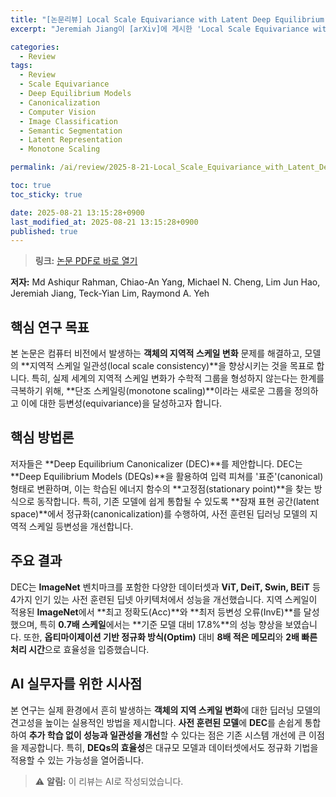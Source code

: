 ```yaml
---
title: "[논문리뷰] Local Scale Equivariance with Latent Deep Equilibrium Canonicalizer"
excerpt: "Jeremiah Jiang이 [arXiv]에 게시한 'Local Scale Equivariance with Latent Deep Equilibrium Canonicalizer' 논문에 대한 자세한 리뷰입니다."

categories:
  - Review
tags:
  - Review
  - Scale Equivariance
  - Deep Equilibrium Models
  - Canonicalization
  - Computer Vision
  - Image Classification
  - Semantic Segmentation
  - Latent Representation
  - Monotone Scaling

permalink: /ai/review/2025-8-21-Local_Scale_Equivariance_with_Latent_Deep_Equilibrium_Canonicalizer/

toc: true
toc_sticky: true

date: 2025-08-21 13:15:28+0900
last_modified_at: 2025-08-21 13:15:28+0900
published: true
---
```

> **링크:** [논문 PDF로 바로 열기](https://arxiv.org/abs/2508.14187)

**저자:** Md Ashiqur Rahman, Chiao-An Yang, Michael N. Cheng, Lim Jun Hao, Jeremiah Jiang, Teck-Yian Lim, Raymond A. Yeh



## 핵심 연구 목표
본 논문은 컴퓨터 비전에서 발생하는 **객체의 지역적 스케일 변화** 문제를 해결하고, 모델의 **지역적 스케일 일관성(local scale consistency)**을 향상시키는 것을 목표로 합니다. 특히, 실제 세계의 지역적 스케일 변화가 수학적 그룹을 형성하지 않는다는 한계를 극복하기 위해, **단조 스케일링(monotone scaling)**이라는 새로운 그룹을 정의하고 이에 대한 등변성(equivariance)을 달성하고자 합니다.

## 핵심 방법론
저자들은 **Deep Equilibrium Canonicalizer (DEC)**를 제안합니다. DEC는 **Deep Equilibrium Models (DEQs)**을 활용하여 입력 피쳐를 '표준'(canonical) 형태로 변환하며, 이는 학습된 에너지 함수의 **고정점(stationary point)**을 찾는 방식으로 동작합니다. 특히, 기존 모델에 쉽게 통합될 수 있도록 **잠재 표현 공간(latent space)**에서 정규화(canonicalization)를 수행하여, 사전 훈련된 딥러닝 모델의 지역적 스케일 등변성을 개선합니다.

## 주요 결과
DEC는 **ImageNet** 벤치마크를 포함한 다양한 데이터셋과 **ViT, DeiT, Swin, BEiT** 등 4가지 인기 있는 사전 훈련된 딥넷 아키텍처에서 성능을 개선했습니다. 지역 스케일이 적용된 **ImageNet**에서 **최고 정확도(Acc)**와 **최저 등변성 오류(InvE)**를 달성했으며, 특히 **0.7배 스케일**에서는 **기준 모델 대비 17.8%**의 성능 향상을 보였습니다. 또한, **옵티마이제이션 기반 정규화 방식(Optim)** 대비 **8배 적은 메모리**와 **2배 빠른 처리 시간**으로 효율성을 입증했습니다.

## AI 실무자를 위한 시사점
본 연구는 실제 환경에서 흔히 발생하는 **객체의 지역 스케일 변화**에 대한 딥러닝 모델의 견고성을 높이는 실용적인 방법을 제시합니다. **사전 훈련된 모델**에 **DEC**를 손쉽게 통합하여 **추가 학습 없이 성능과 일관성을 개선**할 수 있다는 점은 기존 시스템 개선에 큰 이점을 제공합니다. 특히, **DEQs의 효율성**은 대규모 모델과 데이터셋에서도 정규화 기법을 적용할 수 있는 가능성을 열어줍니다.

> ⚠️ **알림:** 이 리뷰는 AI로 작성되었습니다.